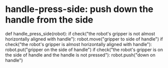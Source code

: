 # handle-press-side: push down the handle from the side
def handle_press_side(robot):
    if check("the robot's gripper is not almost horizontally aligned with handle"):
        robot.move("gripper to side of handle")
    if check("the robot's gripper is almost horizontally aligned with handle"):
        robot.put("gripper on the side of handle")
    if check("the robot's gripper is on the side of handle and the handle is not pressed"):
        robot.push("down on handle")